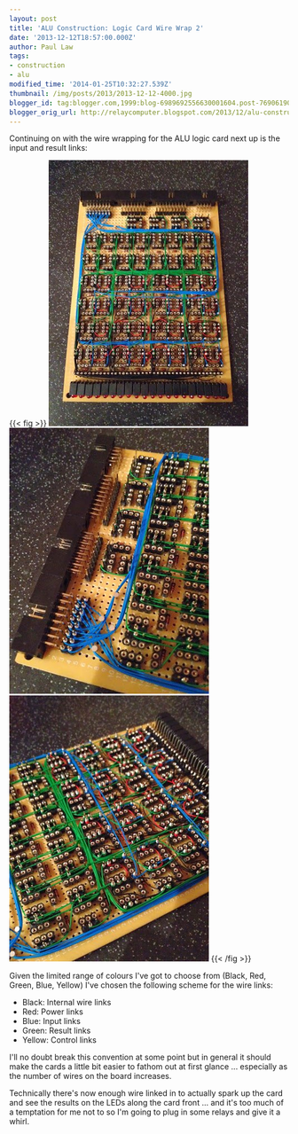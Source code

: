 ```yaml
---
layout: post
title: 'ALU Construction: Logic Card Wire Wrap 2'
date: '2013-12-12T18:57:00.000Z'
author: Paul Law
tags:
- construction
- alu
modified_time: '2014-01-25T10:32:27.539Z'
thumbnail: /img/posts/2013/2013-12-12-4000.jpg
blogger_id: tag:blogger.com,1999:blog-6989692556630001604.post-7690619004934595358
blogger_orig_url: http://relaycomputer.blogspot.com/2013/12/alu-construction-logic-card-wire-wrap-2.html
---
```


Continuing on with the wire wrapping for the ALU logic card next up is the 
input and result links:

{{< fig >}}
![ALU Logic Card](/img/posts/2013/2013-12-12-0000.jpg)
![ALU Logic Card (close up - connectors)](/img/posts/2013/2013-12-12-0001.jpg)
![ALU Logic Card (close up - bit units)](/img/posts/2013/2013-12-12-0002.jpg)
{{< /fig >}}

Given the limited range of colours I've got to choose from (Black, 
Red, Green, Blue, Yellow) I've chosen the following scheme for the wire 
links:

* Black: Internal wire links
* Red: Power links
* Blue: Input links
* Green: Result links
* Yellow: Control links

I'll no doubt break this convention at some point 
but in general it should make the cards a little bit easier to fathom out at 
first glance ... especially as the number of wires on the board increases.

Technically there's now enough wire linked in to actually spark up the 
card and see the results on the LEDs along the card front ... and it's too 
much of a temptation for me not to so I'm going to plug in some relays and 
give it a whirl. 
